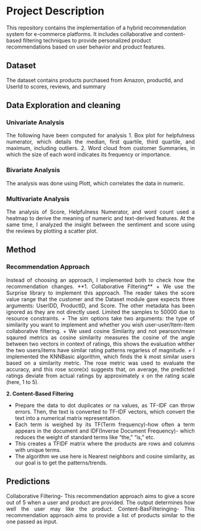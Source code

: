 # Project Description
This repository contains the implementation of a hybrid recommendation system for e-commerce platforms. It includes collaborative and content-based filtering techniques to provide personalized product recommendations based on user behavior and product features.
## Dataset
The dataset contains products purchased from Amazon, productId, and UserId to scores, reviews, and summary
## Data Exploration and cleaning
### Univariate Analysis
<div align="justify">
The following have been computed for analysis
1. Box plot for helpfulness numerator, which details the median, first quartile, third quartile, and maximum, including outliers.
2. Word cloud from customer Summaries, in which the size of each word indicates its frequency or importance.
</div>

### Bivariate Analysis
The analysis was done using Plott, which correlates the data in numeric.

### Multivariate Analysis
<div align="justify">
The analysis of Score, Helpfulness Numerator, and word count used a heatmap to derive the meaning of numeric and text-derived features.
At the same time, I analyzed the insight between the sentiment and score using the reviews by plotting a scatter plot.
</div>

## Method
### Recommendation Approach 
<div align="justify">
Instead of choosing an approach, I implemented both to check how the recommendation changes.
**1. Collaborative Filtering**
+ We use the Surprise library to implement this approach. The reader takes the score value range that the customer and the Dataset module gave expects three arguments: UserIDD, ProductID, and Score. The other metadata has been ignored as they are not directly used. Limited the samples to 50000 due to resource constraints.
+ The sim options take two arguments: the type of similarity you want to implement and whether you wish user-user/Item-Item collaborative filtering.
+ We used cosine Similarity and not pearson/mean sqaured metrics as cosine similarity measures the cosine of the angle between two vectors in context of ratings, this shows the evaluation whther the two users/items have similar rating patterns regarless of magnitude.
+ I implemented the KNNBasic algorithm, which finds the k most similar users based on a similarity metric. The rose metric was used to evaluate the accuracy, and this rose score(x) suggests that, on average, the predicted ratings deviate from actual ratings by approximately x on the rating scale (here, 1 to 5). 

**2. Content-Based Filtering**
+ Prepare the data to dot duplicates or na values, as TF-IDF can throw errors. Then, the text is converted to TF-IDF vectors, which convert the text into a numerical matrix representation.
+ Each term is weighed by its TF(Term frequency)-how often a term appears in the document and IDF(Inverse Document Frequency)- which reduces the weight of standard terms like “the,"  “is,” etc.
+ This creates a TFIDF matrix where the products are rows and columns with unique terms.
+ The algorithm we use here is Nearest neighbors and cosine similarity, as our goal is to get the patterns/trends.
</div>

## Predictions
<div align="justify">
Collaborative Filtering- This recommendation approach aims to give a score out of 5 when a user and product are provided. The output determines how well the user may like the product.
Content-BasFilteringing- This recommendation approach aims to provide a list of products similar to the one passed as input.
</div>
